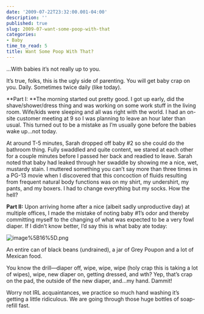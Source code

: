 ```yaml
---
date: '2009-07-22T23:32:00.001-04:00'
description: ''
published: true
slug: 2009-07-want-some-poop-with-that
categories:
- Baby
time_to_read: 5
title: Want Some Poop With That?
---
```



…With babies it’s not really up to you.

It’s true, folks, this is the ugly side of parenting. You will get baby crap on you. Daily. Sometimes twice daily (like today).

**Part I: **The morning started out pretty good. I got up early, did the shave/shower/dress thing and was working on some work stuff in the living room. Wife/kids were sleeping and all was right with the world. I had an on-site customer meeting at 9 so I was planning to leave an hour later than usual. This turned out to be a mistake as I’m usually gone before the babies wake up…not today.

At around T-5 minutes, Sarah dropped off baby #2 so she could do the bathroom thing. Fully swaddled and quite content, we stared at each other for a couple minutes before I passed her back and readied to leave. Sarah noted that baby had leaked through her swaddle by showing me a nice, wet, mustardy stain. I muttered something you can’t say more than three times in a PG-13 movie when I discovered that this concoction of fluids resulting from frequent natural body functions was on my shirt, my undershirt, my pants, and my boxers. I had to change everything but my socks. How the hell?

**Part II:** Upon arriving home after a nice (albeit sadly unproductive day) at multiple offices, I made the mistake of noting baby #1’s odor and thereby committing myself to the changing of what was expected to be a very fowl diaper. If I didn’t know better, I’d say this is what baby ate today:  

![image%5B16%5D.png](image%5B16%5D.png)   

An entire can of black beans (undrained), a jar of Grey Poupon and a lot of Mexican food.

You know the drill—diaper off, wipe, wipe, wipe (holy crap this is taking a lot of wipes), wipe, new diaper on, getting dressed, and wth? Yep, that’s crap on the pad, the outside of the new diaper, and…my hand. Dammit!

Worry not IRL acquaintances, we practice so much hand washing it’s getting a little ridiculous. We are going through those huge bottles of soap-refill fast.